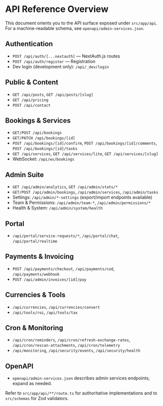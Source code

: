 # API Reference Overview

This document orients you to the API surface exposed under `src/app/api`. For a machine-readable schema, see `openapi/admin-services.json`.

## Authentication
- `POST /api/auth/[...nextauth]` — NextAuth.js routes
- `POST /api/auth/register` — Registration
- Dev login (development only): `/api/_dev/login`

## Public & Content
- `GET /api/posts`, `GET /api/posts/[slug]`
- `GET /api/pricing`
- `POST /api/contact`

## Bookings & Services
- `GET/POST /api/bookings`
- `GET/PATCH /api/bookings/[id]`
- `POST /api/bookings/[id]/confirm`, `POST /api/bookings/[id]/comments`, `POST /api/bookings/[id]/tasks`
- `GET /api/services`, `GET /api/services/lite`, `GET /api/services/[slug]`
- WebSocket: `/api/ws/bookings`

## Admin Suite
- `GET /api/admin/analytics`, `GET /api/admin/stats/*`
- `GET/POST /api/admin/bookings`, `/api/admin/services`, `/api/admin/tasks`
- Settings: `/api/admin/*-settings` (export/import endpoints available)
- Team & Permissions: `/api/admin/team-*`, `/api/admin/permissions/*`
- Health & System: `/api/admin/system/health`

## Portal
- `/api/portal/service-requests/*`, `/api/portal/chat`, `/api/portal/realtime`

## Payments & Invoicing
- `POST /api/payments/checkout`, `/api/payments/cod`, `/api/payments/webhook`
- `POST /api/admin/invoices/[id]/pay`

## Currencies & Tools
- `/api/currencies`, `/api/currencies/convert`
- `/api/tools/roi`, `/api/tools/tax`

## Cron & Monitoring
- `/api/cron/reminders`, `/api/cron/refresh-exchange-rates`, `/api/cron/rescan-attachments`, `/api/cron/telemetry`
- `/api/monitoring`, `/api/security/events`, `/api/security/health`

## OpenAPI
- `openapi/admin-services.json` describes admin services endpoints; expand as needed.

Refer to `src/app/api/**/route.ts` for authoritative implementations and to `src/schemas` for Zod validators.
